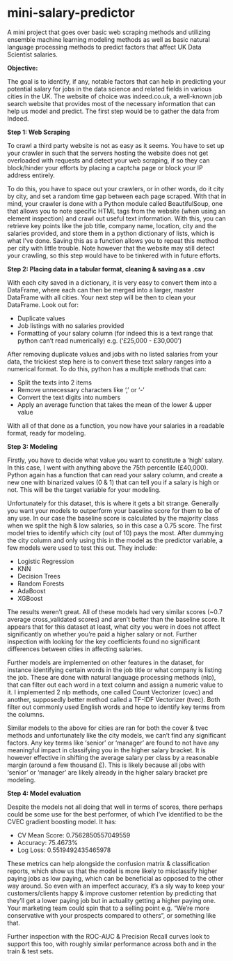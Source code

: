 # mini-salary-predictor
A mini project that goes over basic web scraping methods and utilizing ensemble machine learning modeling methods as well as basic natural language processing methods to predict factors that affect UK Data Scientist salaries.


**Objective:**

The goal is to identify, if any, notable factors that can help in predicting your potential salary for jobs in the data science and related fields in various cities in the UK. The website of choice was indeed.co.uk, a well-known job search website that provides most of the necessary information that can help us model and predict. The first step would be to gather the data from Indeed.

**Step 1: Web Scraping**

To crawl a third party website is not as easy as it seems. You have to set up your crawler in such that the servers hosting the website does not get overloaded with requests and detect your web scraping, if so they can block/hinder your efforts by placing a captcha page or block your IP address entirely.

To do this, you have to space out your crawlers, or in other words, do it city by city, and set a random time gap between each page scraped. With that in mind, your crawler is done with a Python module called BeautifulSoup, one that allows you to note specific HTML tags from the website (when using an element inspection) and crawl out useful text information. With this, you can retrieve key points like the job title, company name, location, city and the salaries provided, and store them in a python dictionary of lists, which is what I’ve done. Saving this as a function allows you to repeat this method per city with little trouble. Note however that the website may still detect your crawling, so this step would have to be tinkered with in future efforts.

**Step 2: Placing data in a tabular format, cleaning & saving as a .csv**

 With each city saved in a dictionary, it is very easy to convert them into a DataFrame, where each can then be merged into a larger, master DataFrame with all cities. Your next step will be then to clean your DataFrame. Look out for:
- Duplicate values
- Job listings with no salaries provided
- Formatting of your salary column (for indeed this is a text range that python can’t read numerically) e.g. (‘£25,000 - £30,000’)

After removing duplicate values and jobs with no listed salaries from your data, the trickiest step here is to convert these text salary ranges into a numerical format. To do this, python has a multiple methods that can:
- Split the texts into 2 items
- Remove unnecessary characters like ‘,’ or ‘-’
- Convert the text digits into numbers
- Apply an average function that takes the mean of the lower & upper value

With all of that done as a function, you now have your salaries in a readable format, ready for modeling. 

**Step 3: Modeling**

Firstly, you have to decide what value you want to constitute a ‘high’ salary. In this case, I went with anything above the 75th percentile (£40,000). Python again has a function that can read your salary column, and create a new one with binarized values (0 & 1) that can tell you if a salary is high or not. This will be the target variable for your modeling.

Unfortunately for this dataset, this is where it gets a bit strange. Generally you want your models to outperform your baseline score for them to be of any use. In our case the baseline score is calculated by the majority class when we split the high & low salaries, so in this case a 0.75 score. The first model tries to identify which city (out of 10) pays the most. After dummying the city column and only using this in the model as the predictor variable, a few models were used to test this out. They include:
- Logistic Regression
- KNN
- Decision Trees
- Random Forests
- AdaBoost
- XGBoost

The results weren’t great. All of these models had very similar scores (~0.7 average cross_validated scores) and aren’t better than the baseline score. It appears that for this dataset at least, what city you were in does not affect significantly on whether you’re paid a higher salary or not. Further inspection with looking for the key coefficients found no significant differences between cities in affecting salaries.

Further models are implemented on other features in the dataset, for instance identifying certain words in the job title or what company is listing the job. These are done with natural language processing methods (nlp), that can filter out each word in a text column and assign a numeric value to it. I implemented 2 nlp methods, one called Count Vectorizer (cvec) and another, supposedly better method called a TF-IDF Vectorizer (tvec). Both filter out commonly used English words and hope to identify key terms from the columns. 

Similar models to the above for cities are ran for both the cover & tvec methods and unfortunately like the city models, we can’t find any significant factors. Any key terms like ‘senior’ or ‘manager’ are found to not have any meaningful impact in classifying you in the higher salary bracket. It is however effective in shifting the average salary per class by a reasonable margin (around a few thousand £). This is likely because all jobs with ‘senior’ or ‘manager’ are likely already in the higher salary bracket pre modeling. 

**Step 4: Model evaluation**

Despite the models not all doing that well in terms of scores, there perhaps could be some use for the best performer, of which I’ve identified to be the CVEC gradient boosting model. It has:

- CV Mean Score: 0.7562850557049559
- Accuracy: 75.4673%
- Log Loss: 0.5519492435465978

These metrics can help alongside the confusion matrix & classification reports, which show us that the model is more likely to misclassify higher paying jobs as low paying, which can be beneficial as opposed to the other way around. So even with an imperfect accuracy, it’s a sly way to keep your customers/clients happy & improve customer retention by predicting that they’ll get a lower paying job but in actuality getting a higher paying one. Your marketing team could spin that to a selling point e.g. “We’re more conservative with your prospects compared to others”, or something like that.

Further inspection with the ROC-AUC & Precision Recall curves look to support this too, with roughly similar performance across both and in the train & test sets.
